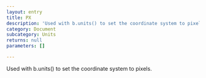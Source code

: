 ```yaml
---
layout: entry
title: PX
description: 'Used with b.units() to set the coordinate system to pixels.'
category: Document
subcategory: Units
returns: null
parameters: []

---
```

Used with b.units() to set the coordinate system to pixels.
